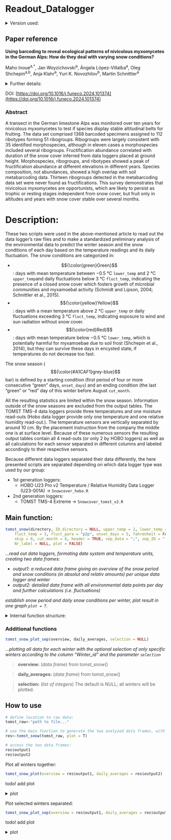 # Readout_Datalogger
<details>
	
<summary> Version used: </summary> 

R (4.3.0, 2023-04-21)

Packages needed: 
- Pacman: (0.5.1)
- ggplot2: (2.3.4.2)
- lubridate: (1.9.2)
- ggnewscale: (0.4.9)
- dplyr: (1.1.2)
- glue: (1.6.2)
</details>

## Paper reference

**Using barcoding to reveal ecological patterns of nivicolous myxomycetes in the German Alps: 
How do they deal with varying snow conditions?**

Maho Inoue<sup>a,*</sup>, Jan Woyzichovski<sup>a</sup>, Ángela López-Villalba<sup>a</sup>, Oleg Shchepin<sup>a,b</sup>, Anja Klahr<sup>a</sup>, Yuri K. Novozhilov<sup>b</sup>, Martin Schnittler<sup>a</sup>

<details>
<summary>Further details: </summary>

<sup>*</sup>
	Corresponding author

<sup>a</sup>
	Institute of Botany and Landscape Ecology, University Greifswald, Greifswald, Germany
 
<sup>b</sup>
	V.L. Komarov Botanical Institute of the Russian Academy of Sciences, St. Petersburg, Russia

*Received 6 March 2024, Revised 1 July 2024, Accepted 9 July 2024, Available online 16 July 2024, Version of Record 16 July 2024.*

published in: Fungal Ecology, Volume 71, 2024, 101374, ISSN 1754-5048
</details>

DOI: [https://doi.org/10.1016/j.funeco.2024.101374](https://doi.org/10.1016/j.funeco.2024.101374)

### Abstract

A transect in the German limestone Alps was monitored over ten years for nivicolous myxomycetes to test if species display stable altitudinal belts for fruiting. The data set comprised 1368 barcoded specimens assigned to 112 ribotypes forming 51 ribogroups. Ribogroups were largely consistent with 35 identified morphospecies, although in eleven cases a morphospecies included several ribogroups. Fructification abundance correlated with duration of the snow cover inferred from data loggers placed at ground height. Morphospecies, ribogroups, and ribotypes showed a peak of fructification abundance at different elevations in different years. Species composition, not abundances, showed a high overlap with soil metabarcoding data. Thirteen ribogroups detected in the metabarcoding data set were never found as fructifications. This survey demonstrates that nivicolous myxomycetes are opportunists, which are likely to persist as trophic or resting stages independent from snow cover, but fruit only in altitudes and years with snow cover stable over several months.

# Description:

These two scripts were used in the above-mentioned article to read out the data logger’s raw files and to make a standardized preliminary analysis of the environmental data to predict the winter season and the snow conditions of each day based on the temperature readings and its daily fluctuation. 
The snow conditions are categorized in:
-	$${\color{green}Green}$$: days with mean temperature between −0.5 °C `lower_temp` and 2 °C `upper_temp`and daily fluctuations below 3 °C `fluct_temp`, indicating the presence of a closed snow cover which fosters growth of microbial communities and myxamoebal activity (Schmidt and Lipson, 2004; Schnittler et al., 2015).
-	$${\color{yellow}Yellow}$$: days with a mean temperature above 2 °C `upper_temp` or daily fluctuations exceeding 3 °C `fluct_temp`, indicating exposure to wind and sun radiation without snow cover.
-	$${\color{red}Red}$$: days with mean temperature below −0.5 °C  `lower_temp`, which is potentially harmful for myxamoebae due to soil frost (Shchepin et al., 2014), but they can survive these days in encysted state, if temperatures do not decrease too fast.
  
The snow season ($${\color{#A1CAF1}grey-blue}$$ bar) is defined by a starting condition (first period of four or more consecutive “green” days, `onset_days`) and an ending condition (the last “green” or “red” day of this winter before August  `cut_month`.

All the resulting statistics are limited within the snow season. Information outside of the snow seasons are excluded from the output tables.
The TOMST TMS-4 data loggers provide three temperatures and one moisture read-outs (Hobo data logger provide only one temperature and one relative humidity read-out.). The temperature sensors are vertically separated by around 10 cm. By the placement instruction from the company the middle one is at surface level. Because of these numerous sensors the resulting output tables contain all 4 read-outs (or only 2 by HOBO loggers) as well as all calculations for each sensor separated in different columns and labeled accordingly to their respective sensors.

Because different data loggers separated their data differently, the here presented scripts are separated depending on which data logger type was used by our group: 
-	1st generation loggers:
	-	HOBO U23 Pro v2 Temperature / Relative Humidity Data Logger (U23-001A) 
	&rarr;	`Snowcover_hobo.R`
-	2nd generation loggers:  
	-	TOMST TMS-4 Extreme 
	&rarr; 	`Snowcover_tomst_v2.R`


## Main function:

```R
tomst_snow(directory, ID_directory = NULL, upper_temp = 2, lower_temp = -.5, 
	fluct_temp = 3, fluct_para = "p2p", onset_days = 5, fahrenheit = FALSE,
	skip = 0, cut_month = 8, header = TRUE, sep_data = ";", sep_ID = ",", cover = NULL,
	Nr_label = NULL, plot = FALSE)
```

_…read out data loggers, formating date system and temperature units, creating two data frames:_
- _output1: a reduced data frame giving an overview of the snow period and snow conditions (in absolut and relativ amounts) per unique data logger and winter_
- _output2: detailed data frame with all environmental data points per day and further calculations (i.e. fluctuations)_
  
_establish snow period and daily snow conditions per winter, plot result in one graph `plot = T`._


<details>
	
<summary>Internal function structure:</summary>

```R
temp-prep(directory, ID_directory = NULL, sep_ID = ",", cover = NULL, Nr_label = NULL)
```

_…creating a template data frame filled with the ID number and, if possible, cover type and alternative unique name._

> **directory:** (_string of characters_) path to .csv-file 

> **ID_directory:** (_string of characters_) path to supplementary .csv-file. The default is NULL; it will not be used if set to NULL.
> 	A separate .csv file from the .csv file containing the environment data can be provided to extract the cover label and/or an alternative
> 	label name. The unique ID (serial number on the data logger) has to be provided in this supplementary file to assign the correct cover and/or label names.
> 	Header structure of .csv file: ID, Cover, Logger_Nr. (order is irrelevant)

> **sep_ID:** (_string of characters_) separation character to be used during reading in the supplementary .csv file. The default is “,”.

> **cover:** (_string of characters_) information on whether the logger was placed covered by trees or shrubs (close) or openly without any obstructions above it (open). The default is NULL; it will not be used if set to NULL. 

> **Nr_label:** (_string of characters_) The default is NULL; it will not be used if set to NULL. An alternative form to assign the data to a unique name.

```R
read_in_tomst(directory, sep_data = ";", header = TRUE, skip = 0, fahrenheit = FALSE)
```

_…read the TOMST .csv file, select the relevant columns by position, determine and unify the date system over the data frame, convert temperature units to Celsius or Fahrenheit, 
	directory: (string of characters) path to .csv-file_
 
> **sep_data:** (_string of characters_) separation character to be used during reading in the .csv file. The default is ”;”.

> **header:** (_boolean_) Whether the first row is used for setting the column titles. The default
is TRUE.

> **skip:** (_integer_) defines how many top rows in the .csv file should be ignored.  The default
is 0.

> **fahrenheit:** (_boolean_) an internal function that converts given data from Fahrenheit to Celsius. The
default is FALSE.

```R
avg_dataframe(data, temp, cover = NULL, Nr_label = NULL, cut_month = 8)
```

_…creating the data frame “daily average” by aggregating the TOMST data per day, introducing the column “Winter” and “Winter_id”: 
The "Winter" column is assigned a unique identifier for each winter season. A winter is defined as the period between the appearance of the month specified by the parameter "cut_month" in one year and the subsequent appearance of the same month in the following year. The column “Winter_id” represents the same information as the “Winter”-column but as an integer value, starting with 1._

> **data:** (_data frame_) data frame coming from the function read_in_tomst()

> **temp:** (_data frame_) data frame coming from the function temp-prep()

> **cover:** see function temp-prep()

> **Nr_label:** see function temp-prep()

> **cut_month:** (_integer_) separator to determine each year's winter season. The
default is 8, with the first day in August the next winter starts.

```R
avg_fluct(data, daily_averages, fluct_para = "p2p")
```

_…calculating for the temperature columns the daily deviation based on different formulas or approaches._
	
> **data:** (_data frame_) from avg_dataframe()
	
> **daily_averages:** (_data frame_) from avg_dataframe()

> **fluct_para:** (_string of characters_) determining which deviation formula should be used:
> - standard deviation (“sd”),
> - variance (“var”),
> - the maximum difference from the mean (“p2x”),
> - the difference between maximum and minimum reached value (“p2p”),
> - the sum of difference to mean (“sd2x”),
> - the sum of difference to zero degree celsius (“sd2z”),
> - or all of the above (“all”).
> 
> Those deviations or fluctuations are later used to determine the daily snow condition. The default is “p2p”.

```R
avg_conditions(daily_averages, upper_temp = 2, lower_temp = -.5, fluct_temp = 3)
```

_…determining the daily snow condition for each temperature column based on the fluctuations and function parameters. Three different snow conditions can be classified:_
- _no snow: the average temperature is above “upper temp,” or average temperature is below “upper temp,” above “lower_temp,” but fluctuation temperature is above “fluct_temp” under those conditions, a protective snow cover cannot exist on the surface_
- _unsuitable: the average temperature is below “lower_temp”  under those conditions, the soil freezes, and no myxomycete can survive_  
- _suitable: the average temperature is between “upper_temp” and “lower_temp,” and the fluctuation temperature is smaller than “fluct_temp” under those conditions, a protective snow cover exists and myxomycetes can survive or even multiply_

**daily_averages:** (_data frame_) from avg_fluct()

> **upper_temp:** (_float_) Defines the highest temperature limit to determine suitable conditions. The default is 2 °C.

> **lower_temp:** (_float_) Defines the lowest temperature limit to determine suitable conditions. The default is -.5 °C.

> **fluct_temp:** (_float_) Defines the absolute temperature deviation limit to determine suitable conditions. The default is 3 °C.

```R
avg_minmax(data, daily_averages)
```

_…calculating the maximum and minimum temperature per day per temperature column_
	
> **data:** (_data frame_) from avg_dataframe()

> **daily_averages:** (_data frame_) from avg_conditions()

```R
snow_seq(data, temp, daily_averages, onset_days = 5)
```

_…determines the snow period by the first days of suitable days longer than “onset_days” each winter. Calculate the absolute and relative number of condition fragments and the length of those fragments._
	
> **data:** (_data frame_) from avg_dataframe()

> **temp:** (_data frame_) from avg_dataframe() 

> **daily_averages:** (_data frame_) from avg_minmax()

> **onset_days:** (_integer_) The default is 5 days.

```R
tomst_snow_plot(overview, daily_averages)
```

_…plotting all data for all existing winters in the data frame._

> **overview:** (_data frame_) from tomst_snow()

> **daily_averages:** (_data frame_) from tomst_snow()

</details>

### Additional functions

```R
tomst_snow_plot_sep(overview, daily_averages, selection = NULL)
```

_…plotting all data for each winter with the optional selection of only specific winters according to the column “Winter_id” and the parameter `selection`_

> **overview:** (_data frame_) from tomst_snow()

> **daily_averages:** (_data frame_) from tomst_snow()

> **selection:** (_list of integers_) The default is NULL; all winters will be plotted.

## How to use

```R
# define location to raw data:
tomst_raw<-"path to file..."

# use the main function to generate the two analyzed data frames, with default settings (except "plot"):
res<-tomst_snow(tomst_raw, plot = T)

# access the two data frames:
res$output1
res$output2
```

Plot all winters together:

```R
tomst_snow_plot(overview = res$output1, daily_averages = res$output2)
```
todo! add plot

<details>
<summary>
plot
</summary>
</details>

Plot selected winters separated:

```R
tomst_snow_plot_sep(overview = res$output1, daily_averages = res$output2, selection = c(1,3,5))
```
todo! add plot

<details>
<summary>
plot
</summary>
</details>
